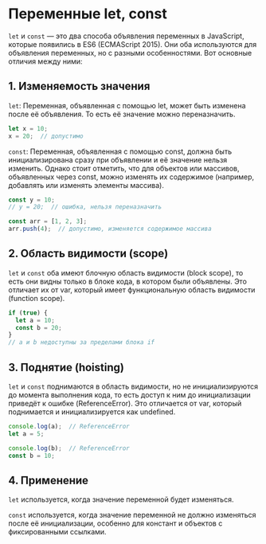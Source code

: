 # Переменные let, const
`let` и `const` — это два способа объявления переменных в JavaScript, которые появились в ES6 (ECMAScript 2015). Они оба используются для объявления переменных, но с разными особенностями. Вот основные отличия между ними:

## 1. Изменяемость значения
`let`: Переменная, объявленная с помощью let, может быть изменена после её объявления. То есть её значение можно переназначить.
```js
let x = 10;
x = 20;  // допустимо
```

`const`: Переменная, объявленная с помощью const, должна быть инициализирована сразу при объявлении и её значение нельзя изменить. Однако стоит отметить, что для объектов или массивов, объявленных через const, можно изменять их содержимое (например, добавлять или изменять элементы массива).
```js
const y = 10;
// y = 20;  // ошибка, нельзя переназначить

const arr = [1, 2, 3];
arr.push(4);  // допустимо, изменяется содержимое массива
```

## 2. Область видимости (scope)
`let` и `const` оба имеют блочную область видимости (block scope), то есть они видны только в блоке кода, в котором были объявлены. Это отличает их от var, который имеет функциональную область видимости (function scope).
```js
if (true) {
  let a = 10;
  const b = 20;
}
// a и b недоступны за пределами блока if
```

## 3. Поднятие (hoisting)
`let` и `const` поднимаются в область видимости, но не инициализируются до момента выполнения кода, то есть доступ к ним до инициализации приведёт к ошибке (ReferenceError). Это отличается от var, который поднимается и инициализируется как undefined.
```js
console.log(a);  // ReferenceError
let a = 5;

console.log(b);  // ReferenceError
const b = 10;
```

## 4. Применение
`let` используется, когда значение переменной будет изменяться.

`const` используется, когда значение переменной не должно изменяться после её инициализации, особенно для констант и объектов с фиксированными ссылками.
